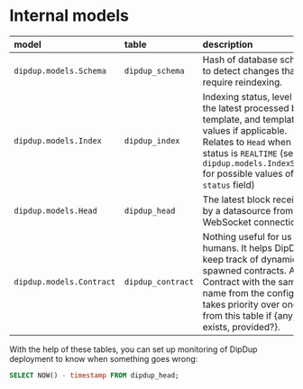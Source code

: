 # Internal models

| model | table | description |
| :--- | :--- | :--- |
| `dipdup.models.Schema` | `dipdup_schema` | Hash of database schema to detect changes that require reindexing. |
| `dipdup.models.Index` | `dipdup_index` | Indexing status, level of the latest processed block, template, and template values if applicable. Relates to `Head` when status is `REALTIME` (see `dipdup.models.IndexStatus` for possible values of `status` field) |
| `dipdup.models.Head` | `dipdup_head` | The latest block received by a datasource from a WebSocket connection. |
| `dipdup.models.Contract` | `dipdup_contract` | Nothing useful for us humans. It helps DipDup to keep track of dynamically spawned contracts. A Contract with the same name from the config takes priority over one from this table if {any, exists, provided?}. |

With the help of these tables, you can set up monitoring of DipDup deployment to know when something goes wrong:

```sql
SELECT NOW() - timestamp FROM dipdup_head;
```
